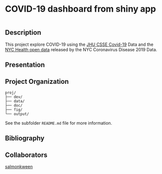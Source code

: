 # COVID-19 dashboard from shiny app

![]()

## Description

This project explore COVID-19 using the [JHU CSSE Covid-19](https://github.com/CSSEGISandData/COVID-19) Data and the [NYC Health open data](https://github.com/nychealth/coronavirus-data) released by the NYC Coronavirus Disease 2019 Data. 

## Presentation

## Project Organization

```
proj/
├── dev/
├── data/
├── doc/
├── fig/
└── output/
```
See the subfolder `README.md` file for more information. 

## Bibliography

## Collaborators

[salmonkween](https://github.com/salmonkween)